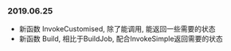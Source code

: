 ### 2019.06.25
- 新函数 InvokeCustomised, 除了能调用, 能返回一些需要的状态
- 新函数 Build, 相比于BuildJob, 配合InvokeSimple返回需要的状态